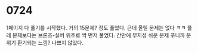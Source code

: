 # 0724

1페이지 다 풀기를 시작했다. 거의 15문제? 정도 풀었다. 근데 올릴 문제는 없다 ㅋㅋ 플레 문제보다는 브론즈-실버 위주로 싹 먼저 풀었다. 간만에 무지성 쉬운 문제 푸니까 분위기 환기되는 느낌? 나쁘지 않았다.
